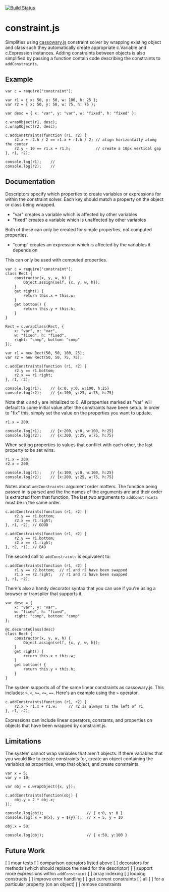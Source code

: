 [![Build Status](https://travis-ci.org/kevinb7/constraint.js.svg?branch=master)](https://travis-ci.org/kevinb7/constraint.js)
# constraint.js

Simplifies using [cassowary.js](https://github.com/slightlyoff/cassowary.js/)
constraint solver by wrapping existing object and class such they automatically 
create appropriate c.Variable and c.Expression instances.  Adding constraints 
between objects is also simplified by passing a function contain code describing 
the constraints to ```addConstraints```.

## Example
    var c = require("constraint");
    
    var r1 = { x: 50, y: 50, w: 100, h: 25 };
    var r2 = { x: 50, y: 50, w: 75, h: 75 };
    
    var desc = { x: "var", y: "var", w: "fixed", h: "fixed" };
    
    c.wrapObject(r1, desc);
    c.wrapObject(r2, desc);
    
    c.addConstraints(function (r1, r2) {
        r2.x + r2.h / 2 == r1.x + r1.h / 2; // align horizontally along the center
        r2.y - 10 == r1.x + r1.h;           // create a 10px vertical gap
    }, r1, r2);
        
    console.log(r1);    // 
    console.log(r2);    //

## Documentation
Descriptors specify which properties to create variables or expressions for 
within the constraint solver.  Each key should match a property on the object
or class being wrapped.
  
- "var" creates a variable which is affected by other variables
- "fixed" creates a variable which is unaffected by other variables

Both of these can only be created for simple properties, not computed properties.

- "comp" creates an expression which is affected by the variables it depends on

This can only be used with computed properties.

    var c = require("constraint");
    class Rect {
        constructor(x, y, w, h) {
            Object.assign(self, {x, y, w, h});
        }
        get right() {
            return this.x + this.w;
        }
        get bottom() {
            return this.y + this.h;
        }
    }

    Rect = c.wrapClass(Rect, { 
        x: "var", y: "var", 
        w: "fixed", h: "fixed", 
        right: "comp", bottom: "comp" 
    });
    
    var r1 = new Rect(50, 50, 100, 25);
    var r2 = new Rect(50, 50, 75, 75);
    
    c.addConstraints(function (r1, r2) {
        r2.y == r1.bottom;
        r2.x == r1.right;
    }, r1, r2);
    
    console.log(r1);    // {x:0, y:0, w:100, h:25}
    console.log(r2);    // {x:100, y:25, w:75, h:75}
    
Note that `x` and `y` are initialized to 0.  All properties marked as "var" will
default to some initial value after the constraints have been setup.  In order
to "fix" this, simply set the value on the properties you want to update.

    r1.x = 200;
    
    console.log(r1);    // {x:200, y:0, w:100, h:25}
    console.log(r2);    // {x:300, y:25, w:75, h:75}
    
When setting properties to values that conflict with each other, the last 
property to be set wins.

    r1.x = 200;
    r2.x = 200;
        
    console.log(r1);    // {x:100, y:0, w:100, h:25}
    console.log(r2);    // {x:200, y:25, w:75, h:75}

Notes about `addConstraints`: argument order matters.  The function being 
passed in is parsed and the the names of the arguments are and their order is
extracted from that function.  The last two arguments to `addConstraints` 
must be in the same order.

    c.addConstraints(function (r1, r2) {
        r2.y == r1.bottom;
        r2.x == r1.right;
    }, r1, r2); // GOOD
    
    c.addConstraints(function (r1, r2) {
        r2.y == r1.bottom;
        r2.x == r1.right;
    }, r2, r1); // BAD
    
The second call to `addConstraints` is equivalent to:

    c.addConstraints(function (r1, r2) {
        r1.y == r2.bottom;  // r1 and r2 have been swapped
        r1.x == r2.right;   // r1 and r2 have been swapped
    }, r1, r2);
    
There's also a handy decorator syntax that you can use if you're using a browser
or transpiler that supports it.

    var desc = { 
        x: "var", y: "var", 
        w: "fixed", h: "fixed", 
        right: "comp", bottom: "comp" 
    };
    
    @c.decorateClass(desc)
    class Rect {
        constructor(x, y, w, h) {
            Object.assign(self, {x, y, w, h});
        }
        get right() {
            return this.x + this.w;
        }
        get bottom() {
            return this.y + this.h;
        }
    }

The system supports all of the same linear constraints as cassowary.js.  This
includes: `>`, `<`, `>=`, `<=`, `==`.  Here's an example using the `>` operator.

    c.addConstraints(function (r1, r2) {
        r2.x > r1.x + r1.w;     // r2 is always to the left of r1
    }, r1, r2);
    
Expressions can include linear operators, constants, and properties on objects
that have been wrapped by constraint.js.  

## Limitations

The system cannot wrap variables that aren't objects.  If there variables that
you would like to create constraints for, create an object containing the 
variables as properties, wrap that object, and create constraints.

    var x = 5;
    var y = 10;
    
    var obj = c.wrapObject({x, y});
    
    c.addConstraints(function(obj) {
        obj.y = 2 * obj.x;
    });
    
    console.log(obj);                   // { x:0, y: 0 }
    console.log(`x = ${x}, y = ${y}`);  // x = 5, y = 10
    
    obj.x = 50;
    
    console.log(obj);                   // { x:50, y:100 }

## Future Work

[ ] moar tests
[ ] comparison operators listed above
[ ] decorators for methods (which should replace the need for the descriptor)
[ ] support more expressions within `addConstraint`
  [ ] array indexing
  [ ] looping constructs
[ ] improve error handling
[ ] get current constraints
  [ ] all
  [ ] for a particular property (on an object)
[ ] remove constraints
